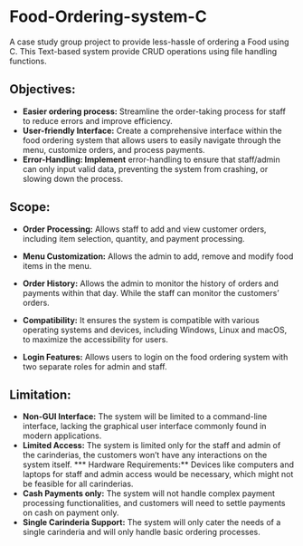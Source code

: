 # Food-Ordering-system-C
A case study group project to provide less-hassle of ordering a Food using C. This Text-based system provide CRUD operations using file handling functions. 

## Objectives: 	
*	**Easier ordering process:** Streamline the order-taking process for staff to reduce errors and improve efficiency.
*	**User-friendly Interface:** Create a comprehensive interface within the food ordering system that allows users to easily navigate through the menu, customize orders, and process payments.
*	**Error-Handling: Implement** error-handling to ensure that staff/admin can only input valid data, preventing the system from crashing, or slowing down the process.


## Scope:		
*	**Order Processing:** Allows staff to add and view customer orders, including item selection, quantity, and payment processing.

*	**Menu Customization:** Allows the admin to add, remove and modify food items in the menu.
*	**Order History:** Allows the admin to monitor the history of orders and payments within that day. While the staff can monitor the customers’ orders.
*	**Compatibility:** It ensures the system is compatible with various operating systems and devices, including Windows, Linux and macOS, to maximize the accessibility for users.
*	**Login Features:** Allows users to login on the food ordering system with two separate roles for admin and staff.


## Limitation: 	
*	**Non-GUI Interface:** The system will be limited to a command-line interface, lacking the graphical user interface commonly found in modern applications.
*	**Limited Access:** The system is limited only for the staff and admin of the carinderias, the customers won’t have any interactions on the system itself.
***	Hardware Requirements:** Devices like computers and laptops for staff and admin access would be necessary, which might not be feasible for all carinderias.
*	**Cash Payments only:** The system will not handle complex payment processing functionalities, and customers will need to settle payments on cash on payment only.
*	**Single Carinderia Support:** The system will only cater the needs of a single carinderia and will only handle basic ordering processes.
